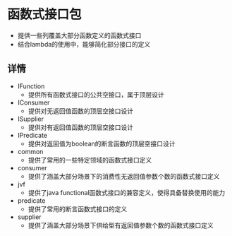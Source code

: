 # 函数式接口包
- 提供一些列覆盖大部分函数定义的函数式接口
- 结合lambda的使用中，能够简化部分接口的定义

## 详情
- IFunction
    - 提供所有函数式接口的公共空接口，属于顶层设计
- IConsumer
    - 提供对无返回值函数的顶层空接口设计
- ISupplier
    - 提供对有返回值函数的顶层空接口设计
- IPredicate
    - 提供对返回值为boolean的断言函数的顶层空接口设计
- common
    - 提供了常用的一些特定领域的函数式接口定义
- consumer
    - 提供了涵盖大部分场景下的消费性无返回值参数个数的函数式接口定义
- jvf
    - 提供了java functional函数式接口的兼容定义，使得具备替换使用的能力
- predicate
    - 提供了常用的断言函数式接口的定义
- supplier
    - 提供了涵盖大部分场景下供给型有返回值参数个数的函数式接口定义